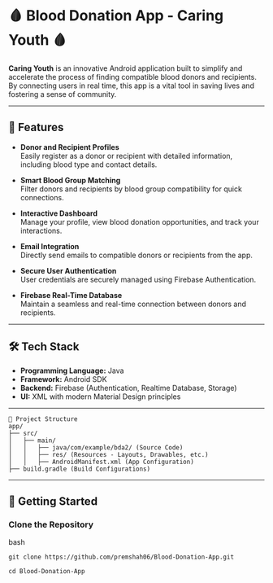 # 🩸 Blood Donation App - **Caring Youth** 🩸

**Caring Youth** is an innovative Android application built to simplify and accelerate the process of finding compatible blood donors and recipients. By connecting users in real time, this app is a vital tool in saving lives and fostering a sense of community.

---

## 🚀 Features

- **Donor and Recipient Profiles**  
  Easily register as a donor or recipient with detailed information, including blood type and contact details.

- **Smart Blood Group Matching**  
  Filter donors and recipients by blood group compatibility for quick connections.

- **Interactive Dashboard**  
  Manage your profile, view blood donation opportunities, and track your interactions.

- **Email Integration**  
  Directly send emails to compatible donors or recipients from the app.

- **Secure User Authentication**  
  User credentials are securely managed using Firebase Authentication.

- **Firebase Real-Time Database**  
  Maintain a seamless and real-time connection between donors and recipients.

---

## 🛠️ Tech Stack

- **Programming Language:** Java
- **Framework:** Android SDK
- **Backend:** Firebase (Authentication, Realtime Database, Storage)
- **UI:** XML with modern Material Design principles

---
```
📂 Project Structure
app/
├── src/
│   ├── main/
│   │   ├── java/com/example/bda2/ (Source Code)
│   │   ├── res/ (Resources - Layouts, Drawables, etc.)
│   │   ├── AndroidManifest.xml (App Configuration)
├── build.gradle (Build Configurations)

```
--------------------------------------------------------------

## 🎯 Getting Started

### Clone the Repository

bash
```
git clone https://github.com/premshah06/Blood-Donation-App.git
```
```
cd Blood-Donation-App
```
